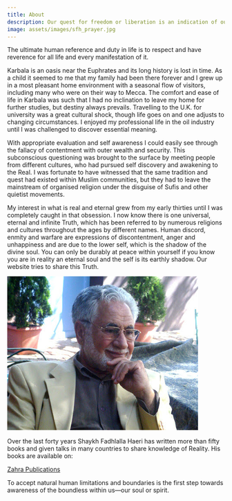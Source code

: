 ```yaml
---
title: About
description: Our quest for freedom or liberation is an indication of our drive towards cosmic consciousness, which is both our origin and destiny. This site hosts the knowledge to help you along the cosmic journey from self to soul.
image: assets/images/sfh_prayer.jpg
---
```


<div class="callout">
The ultimate human reference and duty in life is to respect and have reverence for all life and every manifestation of it. 
</div>

Karbala is an oasis near the Euphrates and its long history is lost in time. As a child it seemed to me that my family had been there forever and I grew up in a most pleasant home environment with a seasonal flow of visitors, including many who were on their way to Mecca. The comfort and ease of life in Karbala was such that I had no inclination to leave my home for further studies, but destiny always prevails. Travelling to the U.K. for university was a great cultural shock, though life goes on and one adjusts to changing circumstances. I enjoyed my professional life in the oil industry until I was challenged to discover essential meaning.

With appropriate evaluation and self awareness I could easily see through the fallacy of contentment with outer wealth and security. This subconscious questioning was brought to the surface by meeting people from different cultures, who had pursued self discovery and awakening to the Real. I was fortunate to have witnessed that the same tradition and quest had existed within Muslim communities, but they had to leave the mainstream of organised religion under the disguise of Sufis and other quietist movements. 

My interest in what is real and eternal grew from my early thirties until I was completely caught in that obsession. I now know there is one universal, eternal and infinite Truth, which has been referred to by numerous religions and cultures throughout the ages by different names. Human discord, enmity and warfare are expressions of discontentment, anger and unhappiness and are due to the lower self, which is the shadow of the divine soul. You can only be durably at peace within yourself if you know you are in reality an eternal soul and the self is its earthly shadow. Our website tries to share this Truth.

<img class="center-img" src="/assets/images/sfh_thinking.jpg" />

Over the last forty years Shaykh Fadhlalla Haeri has written more than fifty books and given talks in many countries to share knowledge of Reality.
His books are available on:

<div markdown="3" class="purchase-link">

<a href="https://zahrapublications.pub/" target="_blank">Zahra Publications</a>

</div>

<div class="callout">
To accept natural human limitations and boundaries is the first step towards awareness of the boundless within us—our soul or spirit.
</div>


